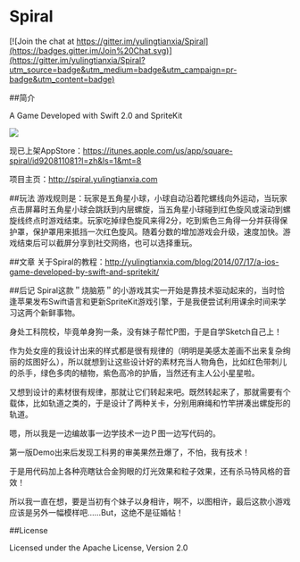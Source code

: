 Spiral
======

[![Join the chat at https://gitter.im/yulingtianxia/Spiral](https://badges.gitter.im/Join%20Chat.svg)](https://gitter.im/yulingtianxia/Spiral?utm_source=badge&utm_medium=badge&utm_campaign=pr-badge&utm_content=badge)

##简介

A Game Developed with Swift 2.0 and SpriteKit  

![](https://github.com/yulingtianxia/Spiral/blob/master/spiral.gif)  

现已上架AppStore：https://itunes.apple.com/us/app/square-spiral/id920811081?l=zh&ls=1&mt=8  

项目主页：http://spiral.yulingtianxia.com  

##玩法
游戏规则是：玩家是五角星小球，小球自动沿着陀螺线向外运动，当玩家点击屏幕时五角星小球会跳跃到内层螺旋，当五角星小球碰到红色旋风或滚动到螺旋线终点时游戏结束。玩家吃掉绿色旋风来得2分，吃到紫色三角得一分并获得保护罩，保护罩用来抵挡一次红色旋风。随着分数的增加游戏会升级，速度加快。游戏结束后可以截屏分享到社交网络，也可以选择重玩。

##文章
关于Spiral的教程：http://yulingtianxia.com/blog/2014/07/17/a-ios-game-developed-by-swift-and-spritekit/

##后记
Spiral这款＂烧脑筋＂的小游戏其实一开始是靠技术驱动起来的，当时恰逢苹果发布Swift语言和更新SpriteKit游戏引擎，于是我便尝试利用课余时间来学习这两个新鲜事物。

身处工科院校，毕竟单身狗一条，没有妹子帮忙P图，于是自学Sketch自己上！

作为处女座的我设计出来的样式都是很有规律的（明明是美感太差画不出来复杂绚丽的炫图好么），所以就想到让这些设计好的素材充当人物角色，比如红色带刺儿的杀手，绿色多肉的植物，紫色高冷的护盾，当然还有主人公小星星啦。

又想到设计的素材很有规律，那就让它们转起来吧。既然转起来了，那就需要有个载体，比如轨道之类的，于是设计了两种关卡，分别用麻绳和竹竿拼凑出螺旋形的轨道。

嗯，所以我是一边编故事一边学技术一边Ｐ图一边写代码的。

第一版Demo出来后发现工科男的审美果然丑爆了，不怕，我有技术！

于是用代码加上各种亮瞎钛合金狗眼的灯光效果和粒子效果，还有杀马特风格的音效！

所以我一直在想，要是当初有个妹子以身相许，啊不，以图相许，最后这款小游戏应该是另外一幅模样吧……But，这绝不是征婚帖！

##License

Licensed under the Apache License, Version 2.0
